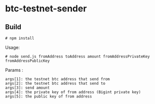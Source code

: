 # btc-testnet-sender

## Build

    # npm install



Usage:

    # node send.js fromAddress toAddress amount fromAddressPrivateKey fromAddressPublicKey



Params :

    args[1]: the testnet btc address that send from
    args[2]: the testnet btc address that send to
    args[3]: send amount
    args[4]: the private key of from address (Bigint private key)
    args[5]: the public key of from address
